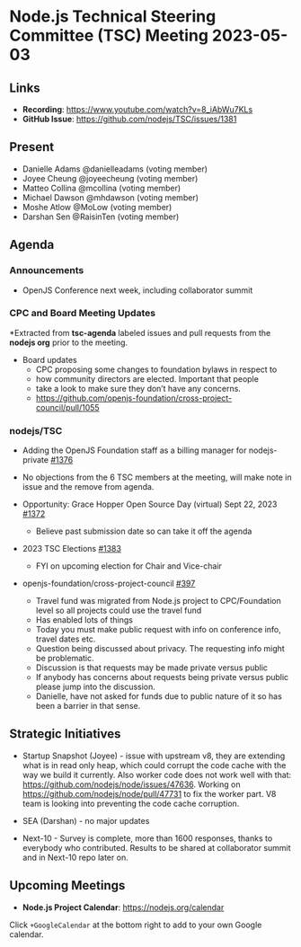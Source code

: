 # Node.js Technical Steering Committee (TSC) Meeting 2023-05-03

## Links

* **Recording**: <https://www.youtube.com/watch?v=8_iAbWu7KLs>
* **GitHub Issue**: <https://github.com/nodejs/TSC/issues/1381>

## Present

* Danielle Adams @danielleadams (voting member)
* Joyee Cheung @joyeecheung (voting member)
* Matteo Collina @mcollina (voting member)
* Michael Dawson @mhdawson (voting member)
* Moshe Atlow @MoLow (voting member)
* Darshan Sen @RaisinTen (voting member)

## Agenda

### Announcements

* OpenJS Conference next week, including collaborator summit

### CPC and Board Meeting Updates

*Extracted from **tsc-agenda** labeled issues and pull requests from the **nodejs org** prior to the meeting.

* Board updates
  * CPC proposing some changes to foundation bylaws in respect to
  * how community directors are elected. Important that people
  * take a look to make sure they don’t have any concerns.
  * <https://github.com/openjs-foundation/cross-project-council/pull/1055>

### nodejs/TSC

* Adding the OpenJS Foundation staff as a billing manager for nodejs-private [#1376](https://github.com/nodejs/TSC/issues/1376)
* No objections from the 6 TSC members at the meeting, will make note in issue and the remove from agenda.

* Opportunity: Grace Hopper Open Source Day (virtual) Sept 22, 2023 [#1372](https://github.com/nodejs/TSC/issues/1372)
  * Believe past submission date so can take it off the agenda

* 2023 TSC Elections [#1383](https://github.com/nodejs/TSC/issues/1382)
  * FYI on upcoming election for Chair and Vice-chair

* openjs-foundation/cross-project-council [#397](https://github.com/openjs-foundation/cross-project-council/issues/397)
  * Travel fund was migrated from Node.js project to CPC/Foundation level so all projects could use the travel fund
  * Has enabled lots of things
  * Today you must make public request with info on conference info, travel dates etc.
  * Question being discussed about privacy. The requesting info might be problematic.
  * Discussion is that requests may be made private versus public
  * If anybody has concerns about requests being private versus public please jump into the discussion.
  * Danielle, have not asked for funds due to public nature of it so has been a barrier in that sense.

## Strategic Initiatives

* Startup Snapshot (Joyee) - issue with upstream v8, they are extending what is in read only heap, which could corrupt the code cache with the way we build it currently. Also worker code does not work well with that: <https://github.com/nodejs/node/issues/47636>. Working on <https://github.com/nodejs/node/pull/47731> to fix the worker part. V8 team is looking into preventing the code cache corruption.

* SEA (Darshan) - no major updates

* Next-10 - Survey is complete, more than 1600 responses, thanks to everybody who contributed. Results to be shared at collaborator summit and in Next-10 repo later on.

## Upcoming Meetings

* **Node.js Project Calendar**: <https://nodejs.org/calendar>

Click `+GoogleCalendar` at the bottom right to add to your own Google calendar.

